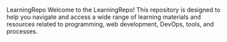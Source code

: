 LearningRepo
Welcome to the LearningRepo! This repository is designed to help you navigate and access a wide range of learning materials and resources related to programming, web development, DevOps, tools, and processes.
